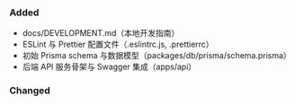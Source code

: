 ### Added
- docs/DEVELOPMENT.md（本地开发指南）
- ESLint 与 Prettier 配置文件（.eslintrc.js, .prettierrc）
- 初始 Prisma schema 与数据模型（packages/db/prisma/schema.prisma）
- 后端 API 服务骨架与 Swagger 集成（apps/api）

### Changed 